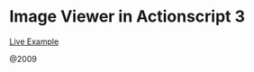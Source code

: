 # Image Viewer in Actionscript 3

[Live Example](https://leondejong.com/application/viewer-as3)

@2009
